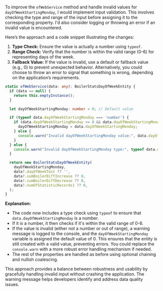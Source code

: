 To improve the `ofWebService` method and handle invalid values for `dayOfWeekStartingMonday`, I would implement input validation.  This involves checking the type and range of the input before assigning it to the corresponding property.  I'd also consider logging or throwing an error if an invalid value is encountered.

Here’s the approach and a code snippet illustrating the changes:

1. **Type Check:** Ensure the value is actually a number using `typeof`.
2. **Range Check:** Verify that the number is within the valid range (0-6) for representing days of the week.
3. **Fallback Value:** If the value is invalid, use a default or fallback value (e.g., 0) to prevent unexpected behavior.  Alternatively, you could choose to throw an error to signal that something is wrong, depending on the application’s requirements.

```typescript
static ofWebService(data: any): BoilerStatsDayOfWeekEntity {
  if (data == null) {
    return this.emptyInstance();
  }

  let dayOfWeekStartingMonday: number = 0; // Default value

  if (typeof data.dayOfWeekStartingMonday === 'number') {
    if (data.dayOfWeekStartingMonday >= 0 && data.dayOfWeekStartingMonday <= 6) {
      dayOfWeekStartingMonday = data.dayOfWeekStartingMonday;
    } else {
      console.warn("Invalid dayOfWeekStartingMonday value:", data.dayOfWeekStartingMonday, ". Using default value 0.");
    }
  } else {
    console.warn("Invalid dayOfWeekStartingMonday type:", typeof data.dayOfWeekStartingMonday, ". Using default value 0.");
  }

  return new BoilerStatsDayOfWeekEntity(
    dayOfWeekStartingMonday,
    data?.dayOfWeekText ?? '',
    data?.sumBoilerDiffIncrease ?? 0,
    data?.sumBoilerDiffDecrease ?? 0,
    data?.numOfStatisticRecords1 ?? 0,
  );
}
```

**Explanation:**

*   The code now includes a type check using `typeof` to ensure that `data.dayOfWeekStartingMonday` is a number.
*   If it *is* a number, it then checks if it's within the valid range of 0-6.
*   If the value is invalid (either not a number or out of range), a warning message is logged to the console, and the `dayOfWeekStartingMonday` variable is assigned the default value of 0.  This ensures that the entity is still created with a valid value, preventing errors.  You could replace the `console.warn` with a more robust error handling mechanism if needed.
*   The rest of the properties are handled as before using optional chaining and nullish coalescing.

This approach provides a balance between robustness and usability by gracefully handling invalid input without crashing the application.  The warning message helps developers identify and address data quality issues.